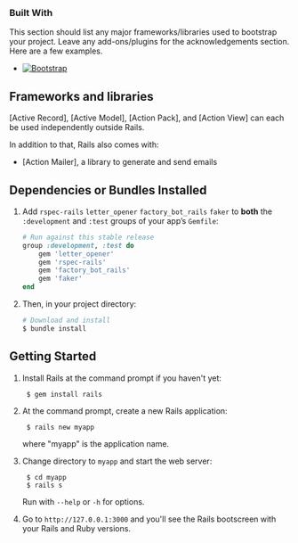 <a name="readme-top"></a>
<!-- PROJECT LOGO -->
<br />

### Built With

This section should list any major frameworks/libraries used to bootstrap your project. Leave any add-ons/plugins for the acknowledgements section. Here are a few examples.

* [![Bootstrap][Bootstrap.com]][Bootstrap-url]

## Frameworks and libraries

[Active Record], [Active Model], [Action Pack], and [Action View] can each be used independently outside Rails.

In addition to that, Rails also comes with:

- [Action Mailer], a library to generate and send emails

## Dependencies or Bundles Installed

1. Add `rspec-rails` `letter_opener` `factory_bot_rails` `faker` to **both** the `:development` and `:test` groups
   of your app’s `Gemfile`:

    ```ruby
    # Run against this stable release
    group :development, :test do
        gem 'letter_opener'
        gem 'rspec-rails'
        gem 'factory_bot_rails'
        gem 'faker'
    end
    ```

2. Then, in your project directory:

    ```sh
    # Download and install
    $ bundle install
    ```

## Getting Started

1. Install Rails at the command prompt if you haven't yet:

        $ gem install rails

2. At the command prompt, create a new Rails application:

        $ rails new myapp

   where "myapp" is the application name.

3. Change directory to `myapp` and start the web server:

        $ cd myapp
        $ rails s

   Run with `--help` or `-h` for options.

4. Go to `http://127.0.0.1:3000` and you'll see the Rails bootscreen with your Rails and Ruby versions.

<!-- MARKDOWN LINKS & IMAGES -->
<!-- https://www.markdownguide.org/basic-syntax/#reference-style-links -->
[Bootstrap.com]: https://img.shields.io/badge/Bootstrap-563D7C?style=for-the-badge&logo=bootstrap&logoColor=white
[Bootstrap-url]: https://getbootstrap.com